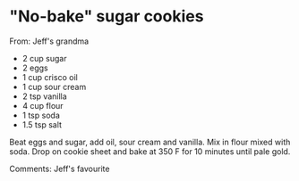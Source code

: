 # "No-bake" sugar cookies
From: Jeff's grandma

* 2 cup sugar
* 2 eggs
* 1 cup crisco oil
* 1 cup sour cream
* 2 tsp vanilla
* 4 cup flour
* 1 tsp soda
* 1.5 tsp salt

Beat eggs and sugar, add oil, sour cream and vanilla.  Mix in flour mixed with soda. Drop on cookie sheet and bake at 350 F for 10 minutes until pale gold.  

Comments: Jeff's favourite

